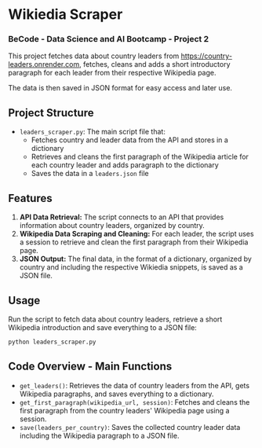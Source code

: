 # Wikiedia Scraper
### BeCode - Data Science and AI Bootcamp - Project 2

This project fetches data about country leaders from https://country-leaders.onrender.com, fetches, cleans and adds a short introductory paragraph for each leader from their respective Wikipedia page.

The data is then saved in JSON format for easy access and later use.


## Project Structure
* `leaders_scraper.py`: The main script file that:
  * Fetches country and leader data from the API and stores in a dictionary
  * Retrieves and cleans the first paragraph of the Wikipedia article for each country leader and adds paragraph to the dictionary
  * Saves the data in a `leaders.json` file

## Features
1. **API Data Retrieval:** The script connects to an API that provides information about country leaders, organized by country.
2. **Wikipedia Data Scraping and Cleaning:** For each leader, the script uses a session to retrieve and clean the first paragraph from their Wikipedia page.
3. **JSON Output:** The final data, in the format of a dictionary, organized by country and including the respective Wikiedia snippets, is saved as a JSON file.

## Usage

Run the script to fetch data about country leaders, retrieve a short Wikipedia introduction and save everything to a JSON file:

```python 
python leaders_scraper.py
```

## Code Overview - Main Functions

* `get_leaders()`: Retrieves the data of country leaders from the API, gets Wikipedia paragraphs, and saves everything to a dictionary.
* `get_first_paragraph(wikipedia_url, session)`: Fetches and cleans the first paragraph from the country leaders' Wikipedia page using a session.
* `save(leaders_per_country)`: Saves the collected country leader data including the Wikipedia paragraph to a JSON file.